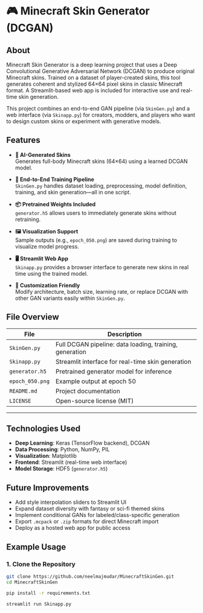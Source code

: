 # 🎮 Minecraft Skin Generator (DCGAN)

## About

Minecraft Skin Generator is a deep learning project that uses a Deep Convolutional Generative Adversarial Network (DCGAN) to produce original Minecraft skins. Trained on a dataset of player-created skins, this tool generates coherent and stylized 64×64 pixel skins in classic Minecraft format. A Streamlit-based web app is included for interactive use and real-time skin generation.

This project combines an end-to-end GAN pipeline (via `SkinGen.py`) and a web interface (via `Skinapp.py`) for creators, modders, and players who want to design custom skins or experiment with generative models.

## Features

- **🎨 AI-Generated Skins**  
  Generates full-body Minecraft skins (64×64) using a learned DCGAN model.

- **🧠 End-to-End Training Pipeline**  
  `SkinGen.py` handles dataset loading, preprocessing, model definition, training, and skin generation—all in one script.

- **📦 Pretrained Weights Included**  
  `generator.h5` allows users to immediately generate skins without retraining.

- **🖼️ Visualization Support**  
  Sample outputs (e.g., `epoch_050.png`) are saved during training to visualize model progress.

- **🖥️ Streamlit Web App**  
  `Skinapp.py` provides a browser interface to generate new skins in real time using the trained model.

- **🧪 Customization Friendly**  
  Modify architecture, batch size, learning rate, or replace DCGAN with other GAN variants easily within `SkinGen.py`.

## File Overview

| File             | Description                                              |
|------------------|----------------------------------------------------------|
| `SkinGen.py`     | Full DCGAN pipeline: data loading, training, generation  |
| `Skinapp.py`     | Streamlit interface for real-time skin generation        |
| `generator.h5`   | Pretrained generator model for inference                 |
| `epoch_050.png`  | Example output at epoch 50                               |
| `README.md`      | Project documentation                                    |
| `LICENSE`        | Open-source license (MIT)                                |

---

## Technologies Used

- **Deep Learning**: Keras (TensorFlow backend), DCGAN  
- **Data Processing**: Python, NumPy, PIL  
- **Visualization**: Matplotlib  
- **Frontend**: Streamlit (real-time web interface)  
- **Model Storage**: HDF5 (`generator.h5`)

## Future Improvements

- Add style interpolation sliders to Streamlit UI  
- Expand dataset diversity with fantasy or sci-fi themed skins  
- Implement conditional GANs for labeled/class-specific generation  
- Export `.mcpack` or `.zip` formats for direct Minecraft import  
- Deploy as a hosted web app for public access

## Example Usage

### 1. Clone the Repository

```bash
git clone https://github.com/neelmajmudar/MinecraftSkinGen.git
cd MinecraftSkinGen

pip install -r requirements.txt

streamlit run Skinapp.py
```

